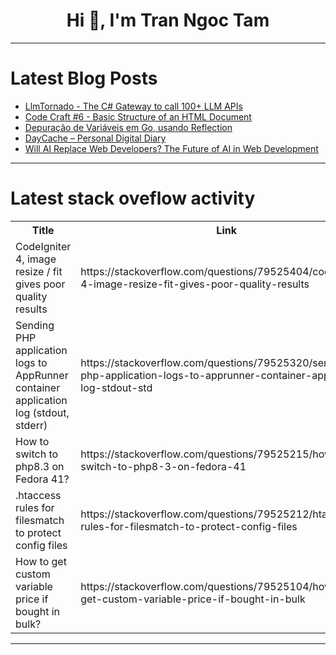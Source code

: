 <h1 align="center">Hi 👋, I'm Tran Ngoc Tam</h1>

---

# Latest Blog Posts 
<!-- BLOG-POST-LIST:START -->
- [LlmTornado - The C# Gateway to call 100+ LLM APIs](https://dev.to/lofcz/llmtornado-the-c-gateway-to-call-100-llm-apis-3162)
- [Code Craft #6 - Basic Structure of an HTML Document](https://dev.to/xtirian/code-craft-6-basic-structure-of-an-html-document-1k0e)
- [Depuração de Variáveis em Go, usando Reflection](https://dev.to/ortizdavid/depuracao-de-variaveis-em-go-usando-reflection-ni7)
- [DayCache – Personal Digital Diary](https://dev.to/vinayakjaybhaye/daycache-personal-digital-diary-54fo)
- [Will AI Replace Web Developers? The Future of AI in Web Development](https://dev.to/cloudestersoftware/will-ai-replace-web-developers-the-future-of-ai-in-web-development-4k81)
<!-- BLOG-POST-LIST:END -->

---

# Latest stack oveflow activity
<table>
  <tr><th>Title</th><th>Link</th></tr>
  <!-- STACKOVERFLOW:START --><tr><td>CodeIgniter 4, image resize / fit gives poor quality results</td><td>https://stackoverflow.com/questions/79525404/codeigniter-4-image-resize-fit-gives-poor-quality-results</td></tr><tr><td>Sending PHP application logs to AppRunner container application log &lpar;stdout, stderr&rpar;</td><td>https://stackoverflow.com/questions/79525320/sending-php-application-logs-to-apprunner-container-application-log-stdout-std</td></tr><tr><td>How to switch to php8.3 on Fedora 41?</td><td>https://stackoverflow.com/questions/79525215/how-to-switch-to-php8-3-on-fedora-41</td></tr><tr><td>.htaccess rules for filesmatch to protect config files</td><td>https://stackoverflow.com/questions/79525212/htaccess-rules-for-filesmatch-to-protect-config-files</td></tr><tr><td>How to get custom variable price if bought in bulk?</td><td>https://stackoverflow.com/questions/79525104/how-to-get-custom-variable-price-if-bought-in-bulk</td></tr><!-- STACKOVERFLOW:END -->
</table>

---


